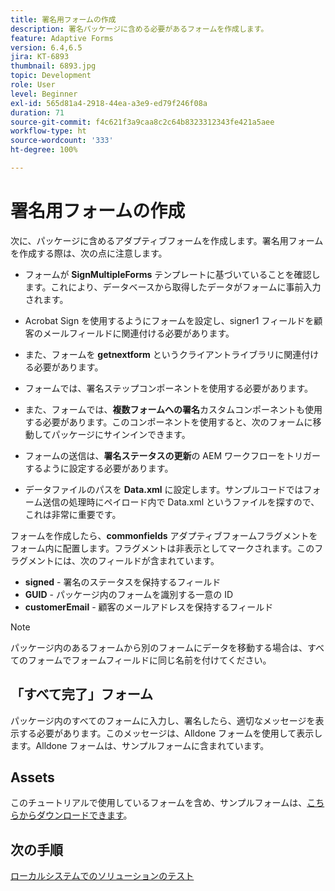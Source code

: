 ```yaml
---
title: 署名用フォームの作成
description: 署名パッケージに含める必要があるフォームを作成します。
feature: Adaptive Forms
version: 6.4,6.5
jira: KT-6893
thumbnail: 6893.jpg
topic: Development
role: User
level: Beginner
exl-id: 565d81a4-2918-44ea-a3e9-ed79f246f08a
duration: 71
source-git-commit: f4c621f3a9caa8c2c64b8323312343fe421a5aee
workflow-type: ht
source-wordcount: '333'
ht-degree: 100%

---
```


# 署名用フォームの作成

次に、パッケージに含めるアダプティブフォームを作成します。署名用フォームを作成する際は、次の点に注意します。

* フォームが **SignMultipleForms** テンプレートに基づいていることを確認します。これにより、データベースから取得したデータがフォームに事前入力されます。

* Acrobat Sign を使用するようにフォームを設定し、signer1 フィールドを顧客のメールフィールドに関連付ける必要があります。
* また、フォームを **getnextform** というクライアントライブラリに関連付ける必要があります。
* フォームでは、署名ステップコンポーネントを使用する必要があります。
* また、フォームでは、**複数フォームへの署名**&#x200B;カスタムコンポーネントも使用する必要があります。このコンポーネントを使用すると、次のフォームに移動してパッケージにサインインできます。
* フォームの送信は、**署名ステータスの更新**&#x200B;の AEM ワークフローをトリガーするように設定する必要があります。
* データファイルのパスを **Data.xml** に設定します。サンプルコードではフォーム送信の処理時にペイロード内で Data.xml というファイルを探すので、これは非常に重要です。

フォームを作成したら、**commonfields** アダプティブフォームフラグメントをフォーム内に配置します。フラグメントは非表示としてマークされます。このフラグメントには、次のフィールドが含まれています。

* **signed** - 署名のステータスを保持するフィールド
* **GUID** - パッケージ内のフォームを識別する一意の ID
* **customerEmail** - 顧客のメールアドレスを保持するフィールド



>[!NOTE]
>パッケージ内のあるフォームから別のフォームにデータを移動する場合は、すべてのフォームでフォームフィールドに同じ名前を付けてください。

## 「すべて完了」フォーム

パッケージ内のすべてのフォームに入力し、署名したら、適切なメッセージを表示する必要があります。このメッセージは、Alldone フォームを使用して表示します。Alldone フォームは、サンプルフォームに含まれています。

## Assets

このチュートリアルで使用しているフォームを含め、サンプルフォームは、[こちらからダウンロードできます](assets/forms-for-signing.zip)。

## 次の手順

[ローカルシステムでのソリューションのテスト](./testing-and-trouble-shooting.md)
